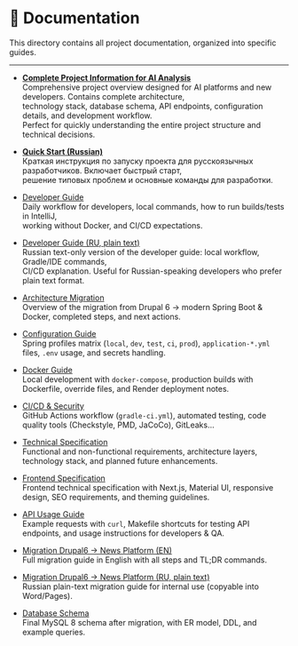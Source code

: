 # 📖 Documentation

This directory contains all project documentation, organized into specific guides.

---

- **[Complete Project Information for AI Analysis](./TASK_DESCRIPTION.md)**  
  Comprehensive project overview designed for AI platforms and new developers. Contains complete architecture,  
  technology stack, database schema, API endpoints, configuration details, and development workflow.  
  Perfect for quickly understanding the entire project structure and technical decisions.

- **[Quick Start (Russian)](./QUICK_START_RU.md)**  
  Краткая инструкция по запуску проекта для русскоязычных разработчиков. Включает быстрый старт,  
  решение типовых проблем и основные команды для разработки.

- [Developer Guide](./DEVELOPER_GUIDE.md)  
  Daily workflow for developers, local commands, how to run builds/tests in IntelliJ,  
  working without Docker, and CI/CD expectations.

- [Developer Guide (RU, plain text)](./DEVELOPER_GUIDE_RU.txt)  
  Russian text-only version of the developer guide: local workflow, Gradle/IDE commands,  
  CI/CD explanation. Useful for Russian-speaking developers who prefer plain text format.

- [Architecture Migration](./ARCHITECTURE_MIGRATION.md)  
  Overview of the migration from Drupal 6 → modern Spring Boot & Docker, completed steps, and next actions.

- [Configuration Guide](./CONFIG_GUIDE.md)  
  Spring profiles matrix (`local`, `dev`, `test`, `ci`, `prod`), `application-*.yml` files, `.env` usage, and secrets handling.

- [Docker Guide](./DOCKER_GUIDE.md)  
  Local development with `docker-compose`, production builds with Dockerfile, override files, and Render deployment notes.

- [CI/CD & Security](./CI_CD_SECURITY.md)  
  GitHub Actions workflow (`gradle-ci.yml`), automated testing, code quality tools (Checkstyle, PMD, JaCoCo), GitLeaks…

- [Technical Specification](./TECHNICAL_SPEC.md)  
  Functional and non-functional requirements, architecture layers, technology stack, and planned future enhancements.

- [Frontend Specification](./FRONTEND_SPEC.md)  
  Frontend technical specification with Next.js, Material UI, responsive design, SEO requirements, and theming guidelines.

- [API Usage Guide](./API_USAGE.md)  
  Example requests with `curl`, Makefile shortcuts for testing API endpoints, and usage instructions for developers & QA.

- [Migration Drupal6 → News Platform (EN)](./MIGRATION_DRUPAL6.md)  
  Full migration guide in English with all steps and TL;DR commands.

- [Migration Drupal6 → News Platform (RU, plain text)](./MIGRATION_DRUPAL6_RU.txt)  
  Russian plain-text migration guide for internal use (copyable into Word/Pages).

- [Database Schema](./DATABASE_SCHEMA.md)  
  Final MySQL 8 schema after migration, with ER model, DDL, and example queries.